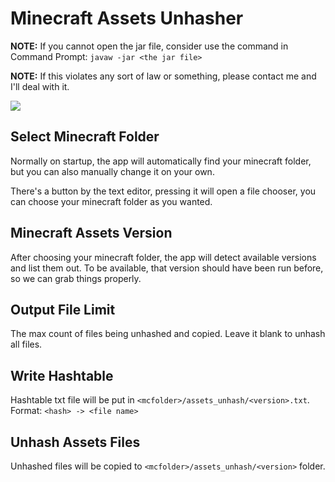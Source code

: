 # Minecraft Assets Unhasher

**NOTE:** If you cannot open the jar file, consider use the command in Command Prompt: `javaw -jar <the jar file>`

**NOTE:** If this violates any sort of law or something, please contact me and I'll deal with it.

![](https://i.imgur.com/LMTX6aS.png)

## Select Minecraft Folder

Normally on startup, the app will automatically find your minecraft folder, but you can also manually change it on your own.

There's a button by the text editor, pressing it will open a file chooser, you can choose your minecraft folder as you wanted.

## Minecraft Assets Version

After choosing your minecraft folder, the app will detect available versions and list them out. To be available, that version should have been run before, so we can grab things properly.

## Output File Limit

The max count of files being unhashed and copied. Leave it blank to unhash all files.

## Write Hashtable

Hashtable txt file will be put in `<mcfolder>/assets_unhash/<version>.txt`. Format: `<hash> -> <file name>`

## Unhash Assets Files

Unhashed files will be copied to `<mcfolder>/assets_unhash/<version>` folder.